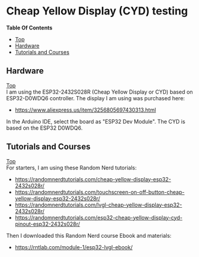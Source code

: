# Cheap Yellow Display (CYD) testing

**Table Of Contents**
* [Top](#cheap-yellow-display-(cyd)-testing "Top")
* [Hardware](#hardware "Hardware")
* [Tutorials and Courses](#tutorials-and-courses "Tutorials and Courses")

## Hardware
[Top](#cheap-yellow-display-(cyd)-testing "Top")<br>
I am using the ESP32-2432S028R (Cheap Yellow Display or CYD) based on ESP32-D0WDQ6 controller. The display I am using was purchased here:
- https://www.aliexpress.us/item/3256805697430313.html

In the Arduino IDE, select the board as "ESP32 Dev Module". The CYD is based on the ESP32 D0WDQ6.

## Tutorials and Courses
[Top](#cheap-yellow-display-(cyd)-testing "Top")<br>
For starters, I am using these Random Nerd tutorials:
- https://randomnerdtutorials.com/cheap-yellow-display-esp32-2432s028r/
- https://randomnerdtutorials.com/touchscreen-on-off-button-cheap-yellow-display-esp32-2432s028r/
- https://randomnerdtutorials.com/lvgl-cheap-yellow-display-esp32-2432s028r/
- https://randomnerdtutorials.com/esp32-cheap-yellow-display-cyd-pinout-esp32-2432s028r/

Then I downloaded this Random Nerd course Ebook and materials:
- https://rntlab.com/module-1/esp32-lvgl-ebook/
